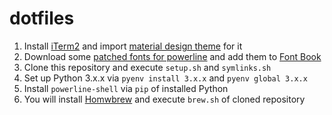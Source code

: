 # dotfiles

1. Install [iTerm2](https://iterm2.com/) and import [material design theme](https://github.com/MartinSeeler/iterm2-material-design) for it
2. Download some [patched fonts for powerline](https://github.com/powerline/fonts) and add them to [Font Book](https://support.apple.com/ja-jp/guide/font-book/welcome/mac)
3. Clone this repository and execute `setup.sh` and `symlinks.sh`
4. Set up Python 3.x.x via `pyenv install 3.x.x` and `pyenv global 3.x.x`
5. Install `powerline-shell` via `pip` of installed Python
6. You will install [Homwbrew](https://brew.sh/) and execute `brew.sh` of cloned repository
